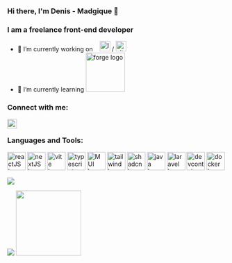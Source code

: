 <link rel="stylesheet" href="https://cdn.jsdelivr.net/gh/devicons/devicon@v2.15.1/devicon.min.css">

### Hi there, I'm Denis - Madgique 👋

### I am a freelance front-end developer
- 🔭 I’m currently working on &nbsp;&nbsp; <a href="https://laravel.com/" title="Laravel"><img alt="laravel logo" src="https://laravel.com/img/logomark.min.svg" width="24"></a> / <a href="https://vitejs.dev/" title="Vite"><img alt="vite logo" src="https://vitejs.dev/logo.svg" width="24"></a>
- 🌱 I’m currently learning <a href="https://forums.minecraftforge.net/" title="Forge"><img alt="forge logo" src="https://forums.minecraftforge.net/uploads/monthly_2021_03/forge_logo.png.d1ecf3ff5345b3d06cb4e8ae78c4406e.png" width="90"></a>

### Connect with me:
<a href="https://www.linkedin.com/in/denis-karupovic-88aa00171" title="LinkedIn"><img align="left" width="22px" src="https://cdn.jsdelivr.net/npm/simple-icons@3.13.0/icons/linkedin.svg" /></a>
<br>

### Languages and Tools:
<p>
  <a href="https://reactjs.org/" title="ReactJS"><img alt="reactJS logo" src="https://reactjs.org/favicon.ico" width="42"></a>
  <a href="https://nextjs.org/" title="NextJS"><img alt="nextJS logo" src="https://nextjs.org/favicon.ico" width="42"></a>
  <a href="https://vitejs.dev/" title="Vite"><img alt="vite logo" src="https://vitejs.dev/logo.svg" width="42"></a>
  <a href="https://www.typescriptlang.org/" title="Typescript"><img alt="typescript logo" src="https://www.typescriptlang.org/favicon.ico" width="42"></a>
  <a href="https://mui.com/" title="MUI"><img alt="MUI logo" src="https://mui.com/static/favicon.ico" width="42"></a>
  <a href="https://tailwindcss.com/" title="Tailwind CSS"><img alt="tailwind logo" src="https://tailwindcss.com/favicons/favicon-32x32.png" width="42"></a>
  <a href="https://ui.shadcn.com" title="ShadCN UI"><img alt="shadcn logo" src="https://ui.shadcn.com/favicon-32x32.png" width="42"></a>
  <a href="https://www.java.com/fr/" title="Java"><img  alt="java logo" width="42px" src="https://cdn.jsdelivr.net/gh/devicons/devicon/icons/java/java-original-wordmark.svg" /></a>
  <a href="https://laravel.com/" title="Laravel"><img alt="laravel logo" src="https://laravel.com/img/logomark.min.svg" width="42"></a> 
  <a href="https://containers.dev/" title="DevContainers"><img alt="devcontainer logo" src="https://containers.dev/img/favicon.ico" width="42"></a>
  <a href="https://www.docker.com/" title="Docker"><img alt="docker logo" src="https://www.docker.com/wp-content/uploads/2023/04/cropped-Docker-favicon-32x32.png" width="42"></a>
</p>

<img src="https://komarev.com/ghpvc/?username=Madgique"/>

<a href="https://www.buymeacoffee.com/Madgique"><img src="https://img.buymeacoffee.com/button-api/?text=Buy me a coffee&emoji=&slug=Madgique&button_colour=FFDD00&font_colour=000000&font_family=Cookie&outline_colour=000000&coffee_colour=ffffff" /></a>
<a href="https://www.paypal.com/donate/?hosted_button_id=NZ84D4E3EWXMJ"><img width="150" src="https://pics.paypal.com/00/s/Njk1NjVjN2QtYjljMi00OTUzLTlmMDgtZDRkOWVkOTUxZDE3/file.PNG" /></a>
